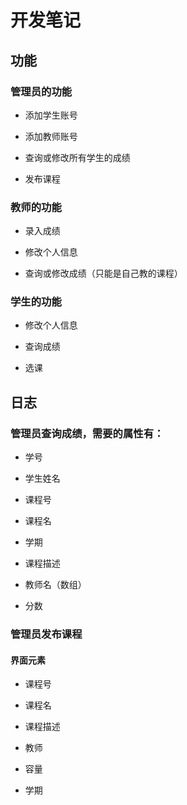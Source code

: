 # 开发笔记

## 功能

### 管理员的功能

* 添加学生账号

* 添加教师账号

* 查询或修改所有学生的成绩

* 发布课程

### 教师的功能

* 录入成绩

* 修改个人信息

* 查询或修改成绩（只能是自己教的课程）

### 学生的功能

* 修改个人信息

* 查询成绩

* 选课

## 日志

### 管理员查询成绩，需要的属性有：

* 学号

* 学生姓名

* 课程号

* 课程名

* 学期

* 课程描述

* 教师名（数组）

* 分数

### 管理员发布课程

#### 界面元素

* 课程号

* 课程名

* 课程描述

* 教师

* 容量

* 学期